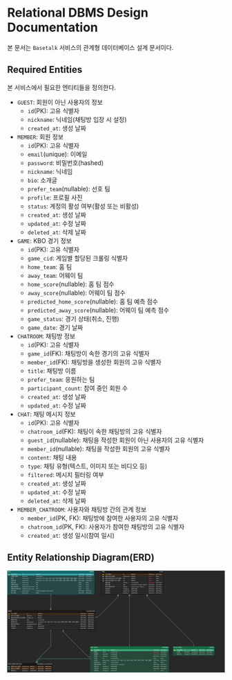 # Relational DBMS Design Documentation

본 문서는 `Basetalk` 서비스의 관계형 데이터베이스 설계 문서이다.

## Required Entities

본 서비스에서 필요한 엔티티들을 정의한다.

- `GUEST`: 회원이 아닌 사용자의 정보
  - `id`(PK): 고유 식별자
  - `nickname`: 닉네임(채팅방 입장 시 설정)
  - `created_at`: 생성 날짜
- `MEMBER`: 회원 정보
  - `id`(PK): 고유 식별자
  - `email`(unique): 이메일
  - `password`: 비밀번호(hashed)
  - `nickname`: 닉네임
  - `bio`: 소개글
  - `prefer_team`(nullable): 선호 팀
  - `profile`: 프로필 사진
  - `status`: 계정의 활성 여부(활성 또는 비활성)
  - `created_at`: 생성 날짜
  - `updated_at`: 수정 날짜
  - `deleted_at`: 삭제 날짜
- `GAME`: KBO 경기 정보
  - `id`(PK): 고유 식별자
  - `game_cid`: 게임별 할당된 크롤링 식별자
  - `home_team`: 홈 팀
  - `away_team`: 어웨이 팀
  - `home_score`(nullable): 홈 팀 점수
  - `away_score`(nullable): 어웨이 팀 점수
  - `predicted_home_score`(nullable): 홈 팀 예측 점수
  - `predicted_away_score`(nullable): 어웨이 팀 예측 점수
  - `game_status`: 경기 상태(취소, 진행)
  - `game_date`: 경기 날짜
- `CHATROOM`: 채팅방 정보
  - `id`(PK): 고유 식별자
  - `game_id`(FK): 채팅방이 속한 경기의 고유 식별자
  - `member_id`(FK): 채팅방을 생성한 회원의 고유 식별자
  - `title`: 채팅방 이름
  - `prefer_team`: 응원하는 팀
  - `participant_count`: 참여 중인 회원 수
  - `created_at`: 생성 날짜
  - `updated_at`: 수정 날짜
- `CHAT`: 채팅 메시지 정보
  - `id`(PK): 고유 식별자
  - `chatroom_id`(FK): 채팅이 속한 채팅방의 고유 식별자
  - `guest_id`(nullable): 채팅을 작성한 회원이 아닌 사용자의 고유 식별자
  - `member_id`(nullable): 채팅을 작성한 회원의 고유 식별자
  - `content`: 채팅 내용
  - `type`: 채팅 유형(텍스트, 이미지 또는 비디오 등)
  - `filtered`: 메시지 필터링 여부
  - `created_at`: 생성 날짜
  - `updated_at`: 수정 날짜
  - `deleted_at`: 삭제 날짜
- `MEMBER_CHATROOM`: 사용자와 채팅방 간의 관계 정보
  - `member_id`(PK, FK): 채팅방에 참여한 사용자의 고유 식별자
  - `chatroom_id`(PK, FK): 사용자가 참여한 채팅방의 고유 식별자
  - `created_at`: 생성 일시(참여 일시)

## Entity Relationship Diagram(ERD)

![ERD](images/ERD_Basetalk.png)
